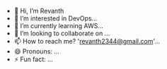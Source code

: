 - 👋 Hi, I’m Revanth
- 👀 I’m interested in DevOps...
- 🌱 I’m currently learning AWS...
- 💞️ I’m looking to collaborate on ...
- 📫 How to reach me?  'revanth2344@gmail.com'...
- 😄 Pronouns: ...
- ⚡ Fun fact: ...

<!---
 is a ✨ special ✨ repository because its `README.md` (this file) appears on your GitHub profile.
You can click the Preview link to take a look at your changes.
--->
